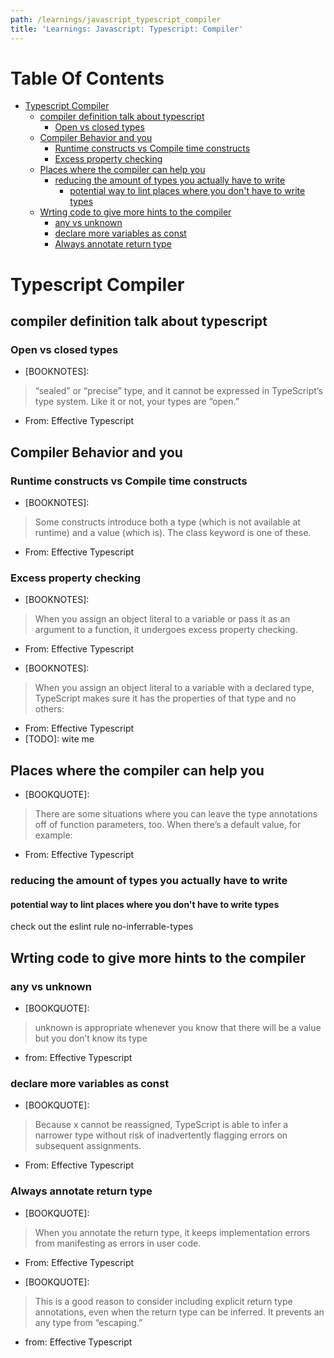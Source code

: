 ```yaml
---
path: /learnings/javascript_typescript_compiler
title: 'Learnings: Javascript: Typescript: Compiler'
---
```

# Table Of Contents

<!-- toc -->

- [Typescript Compiler](#typescript-compiler)
  * [compiler definition talk about typescript](#compiler-definition-talk-about-typescript)
    + [Open vs closed types](#open-vs-closed-types)
  * [Compiler Behavior and you](#compiler-behavior-and-you)
    + [Runtime constructs vs Compile time constructs](#runtime-constructs-vs-compile-time-constructs)
    + [Excess property checking](#excess-property-checking)
  * [Places where the compiler can help you](#places-where-the-compiler-can-help-you)
    + [reducing the amount of types you actually have to write](#reducing-the-amount-of-types-you-actually-have-to-write)
      - [potential way to lint places where you don't have to write types](#potential-way-to-lint-places-where-you-dont-have-to-write-types)
  * [Wrting code to give more hints to the compiler](#wrting-code-to-give-more-hints-to-the-compiler)
    + [any vs unknown](#any-vs-unknown)
    + [declare more variables as const](#declare-more-variables-as-const)
    + [Always annotate return type](#always-annotate-return-type)

<!-- tocstop -->

# Typescript Compiler

## compiler definition talk about typescript

### Open vs closed types

- [BOOKNOTES]:
> “sealed” or “precise” type, and it cannot be expressed in TypeScript’s type system. Like it or not, your types are “open.”
- From: Effective Typescript

## Compiler Behavior and you

### Runtime constructs vs Compile time constructs

- [BOOKNOTES]:
> Some constructs introduce both a type (which is not available at runtime) and a value (which is). The class keyword is one of these.
- From: Effective Typescript

### Excess property checking

- [BOOKNOTES]:
> When you assign an object literal to a variable or pass it as an argument to a function, it undergoes excess property checking.
- From: Effective Typescript

- [BOOKNOTES]:
> When you assign an object literal to a variable with a declared type, TypeScript makes sure it has the properties of that type and no others:
- From: Effective Typescript
- [TODO]: wite me

## Places where the compiler can help you

- [BOOKQUOTE]:
> There are some situations where you can leave the type annotations off of function parameters, too. When there’s a default value, for example:
- From: Effective Typescript

### reducing the amount of types you actually have to write

#### potential way to lint places where you don't have to write types

check out the eslint rule no-inferrable-types


## Wrting code to give more hints to the compiler

### any vs unknown

- [BOOKQUOTE]:
> unknown is appropriate whenever you know that there will be a value but you don’t know its type
- from: Effective Typescript

### declare more variables as const


- [BOOKQUOTE]:
> Because x cannot be reassigned, TypeScript is able to infer a narrower type without risk of inadvertently flagging errors on subsequent assignments.

- From: Effective Typescript


### Always annotate return type

- [BOOKQUOTE]:
> When you annotate the return type, it keeps implementation errors from manifesting as errors in user code.
- From: Effective Typescript

- [BOOKQUOTE]:
> This is a good reason to consider including explicit return type annotations, even when the return type can be inferred. It prevents an any type from “escaping.”
- from: Effective Typescript

